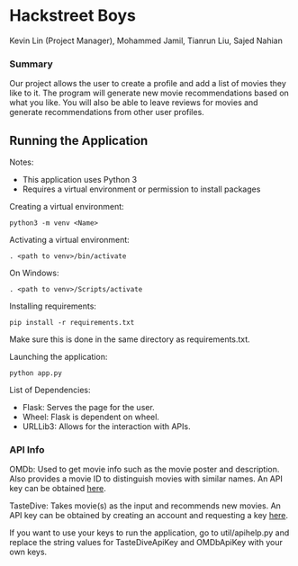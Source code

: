 # Hackstreet Boys
Kevin Lin (Project Manager), Mohammed Jamil, Tianrun Liu, Sajed Nahian
### Summary
Our project allows the user to create a profile and add a list of movies they
like to it. The program will generate new movie recommendations based on what
you like. You will also be able to leave reviews for movies and generate
recommendations from other user profiles.

## Running the Application
Notes:
* This application uses Python 3
* Requires a virtual environment or permission to install packages

Creating a virtual environment:
```
python3 -m venv <Name>
```

Activating a virtual environment:
```
. <path to venv>/bin/activate
```

On Windows:
```
. <path to venv>/Scripts/activate
```

Installing requirements:
```
pip install -r requirements.txt
```
Make sure this is done in the same directory as requirements.txt.

Launching the application:
```
python app.py
```

List of Dependencies:
- Flask: Serves the page for the user.
- Wheel: Flask is dependent on wheel.
- URLLib3: Allows for the interaction with APIs.

### API Info
OMDb: Used to get movie info such as the movie poster and description. Also
provides a movie ID to distinguish movies with similar names. An API key can be
obtained [here](http://www.omdbapi.com/apikey.aspx).

TasteDive: Takes movie(s) as the input and recommends new movies. An API key can
be obtained by creating an account and requesting a key [here](https://tastedive.com/account/api_access).

If you want to use your keys to run the application, go to util/apihelp.py and
replace the string values for TasteDiveApiKey and OMDbApiKey with your own keys.
